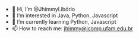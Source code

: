 - 👋 Hi, I’m @JhimmyLibório
- 👀 I’m interested in Java, Python, Javascript
- 🌱 I’m currently learning Python, Javascript
- 📫 How to reach me: jhimmy@icomp.ufam.edu.br


<!---
JhimmyLiboryo/JhimmyLiboryo is a ✨ special ✨ repository because its `README.md` (this file) appears on your GitHub profile.
You can click the Preview link to take a look at your changes.
--->
